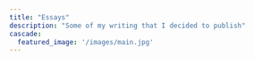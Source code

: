```yaml
---
title: "Essays"
description: "Some of my writing that I decided to publish"
cascade:
  featured_image: '/images/main.jpg'
---
```

